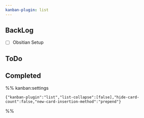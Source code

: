 ```yaml
---
kanban-plugin: list
---
```


## **BackLog**

- [ ] Obsitian Setup


## ToDo



## **Completed**





%% kanban:settings
```
{"kanban-plugin":"list","list-collapse":[false],"hide-card-count":false,"new-card-insertion-method":"prepend"}
```
%%